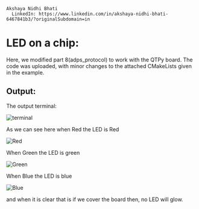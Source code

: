     Akshaya Nidhi Bhati
      LinkedIn: https://www.linkedin.com/in/akshaya-nidhi-bhati-6467841b3/?originalSubdomain=in

# LED on a chip: #

Here, we modified part 8(adps_protocol) to work with the QTPy board. The code was uploaded, with minor changes to the attached CMakeLists given in the example.

## Output: 

The output terminal:

![terminal](https://user-images.githubusercontent.com/73771085/202676764-cec2b402-1228-4e7f-b07a-ff19ff04246e.jpeg)

As we can see here when Red the LED is Red

![Red](https://user-images.githubusercontent.com/73771085/202676742-4abd4aea-11e5-45ce-b71d-d8de55d94663.jpeg)

When Green the LED is green

![Green](https://user-images.githubusercontent.com/73771085/202676744-7763fed2-45db-42bc-9c4e-6333e6feedbb.jpeg)

When Blue the LED is blue

![Blue](https://user-images.githubusercontent.com/73771085/202676746-d7c3b7b2-482b-4259-8648-c6aea2015985.jpeg)

and when it is clear that is if we cover the board then, no LED will glow. 
